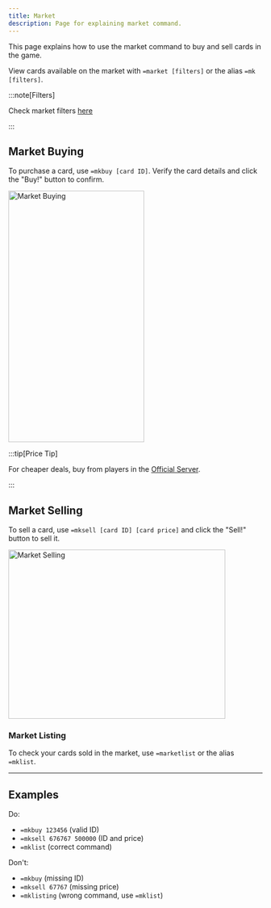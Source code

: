 ```yaml
---
title: Market
description: Page for explaining market command.
---
```


This page explains how to use the market command to buy and sell cards in the game.

View cards available on the market with `=market [filters]` or the alias `=mk [filters]`.

:::note[Filters] 

Check market filters [here](https://sethispr.github.io/cupid-test/general/filters/) 
  
:::

## Market Buying

To purchase a card, use `=mkbuy [card ID]`. Verify the card details and click the "Buy!" button to confirm.

<img width="269" height="498" alt="Market Buying" src="https://github.com/user-attachments/assets/e8b02ed3-05d5-4e6d-a2bc-21a2db530935" />

:::tip[Price Tip]  

For cheaper deals, buy from players in the [Official Server](https://discord.gg/Yvvnm39PpB).

:::

## Market Selling

To sell a card, use `=mksell [card ID] [card price]` and click the "Sell!" button to sell it.

<img width="430" height="335" alt="Market Selling" src="https://github.com/user-attachments/assets/d6cf62db-55fb-4932-9bc8-f735911a5afe" />

### Market Listing

To check your cards sold in the market, use `=marketlist` or the alias `=mklist`.

---

## Examples

Do:
- `=mkbuy 123456` (valid ID)
- `=mksell 676767 500000` (ID and price)
- `=mklist` (correct command)

Don't:
- `=mkbuy` (missing ID)
- `=mksell 67767` (missing price)
- `=mklisting` (wrong command, use `=mklist`)
